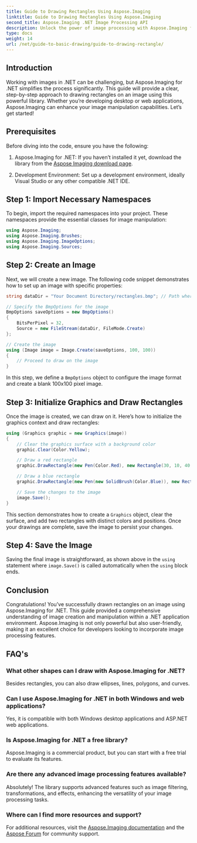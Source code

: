 ```yaml
---
title: Guide to Drawing Rectangles Using Aspose.Imaging
linktitle: Guide to Drawing Rectangles Using Aspose.Imaging
second_title: Aspose.Imaging .NET Image Processing API
description: Unlock the power of image processing with Aspose.Imaging for .NET in this comprehensive guide. Learn how to create and manipulate images, specifically focusing on drawing rectangles with customized colors and sizes.
type: docs
weight: 14
url: /net/guide-to-basic-drawing/guide-to-drawing-rectangle/
---
```

## Introduction

Working with images in .NET can be challenging, but Aspose.Imaging for .NET simplifies the process significantly. This guide will provide a clear, step-by-step approach to drawing rectangles on an image using this powerful library. Whether you’re developing desktop or web applications, Aspose.Imaging can enhance your image manipulation capabilities. Let’s get started!

## Prerequisites

Before diving into the code, ensure you have the following:

1. Aspose.Imaging for .NET: If you haven’t installed it yet, download the library from the [Aspose Imaging download page](https://releases.aspose.com/imaging/net/).

2. Development Environment: Set up a development environment, ideally Visual Studio or any other compatible .NET IDE.

## Step 1: Import Necessary Namespaces

To begin, import the required namespaces into your project. These namespaces provide the essential classes for image manipulation:

```csharp
using Aspose.Imaging;
using Aspose.Imaging.Brushes;
using Aspose.Imaging.ImageOptions;
using Aspose.Imaging.Sources;
```

## Step 2: Create an Image

Next, we will create a new image. The following code snippet demonstrates how to set up an image with specific properties:

```csharp
string dataDir = "Your Document Directory/rectangles.bmp"; // Path where the image will be saved

// Specify the BmpOptions for the image
BmpOptions saveOptions = new BmpOptions()
{
    BitsPerPixel = 32,
    Source = new FileStream(dataDir, FileMode.Create)
};

// Create the image
using (Image image = Image.Create(saveOptions, 100, 100))
{
    // Proceed to draw on the image
}
```

In this step, we define a `BmpOptions` object to configure the image format and create a blank 100x100 pixel image.

## Step 3: Initialize Graphics and Draw Rectangles

Once the image is created, we can draw on it. Here’s how to initialize the graphics context and draw rectangles:

```csharp
using (Graphics graphic = new Graphics(image))
{
    // Clear the graphics surface with a background color
    graphic.Clear(Color.Yellow);

    // Draw a red rectangle
    graphic.DrawRectangle(new Pen(Color.Red), new Rectangle(30, 10, 40, 80));

    // Draw a blue rectangle
    graphic.DrawRectangle(new Pen(new SolidBrush(Color.Blue)), new Rectangle(10, 30, 80, 40));

    // Save the changes to the image
    image.Save();
}
```

This section demonstrates how to create a `Graphics` object, clear the surface, and add two rectangles with distinct colors and positions. Once your drawings are complete, save the image to persist your changes.

## Step 4: Save the Image

Saving the final image is straightforward, as shown above in the `using` statement where `image.Save()` is called automatically when the `using` block ends.

## Conclusion

Congratulations! You’ve successfully drawn rectangles on an image using Aspose.Imaging for .NET. This guide provided a comprehensive understanding of image creation and manipulation within a .NET application environment. Aspose.Imaging is not only powerful but also user-friendly, making it an excellent choice for developers looking to incorporate image processing features.

## FAQ's

### What other shapes can I draw with Aspose.Imaging for .NET?
Besides rectangles, you can also draw ellipses, lines, polygons, and curves.

### Can I use Aspose.Imaging for .NET in both Windows and web applications?
Yes, it is compatible with both Windows desktop applications and ASP.NET web applications.

### Is Aspose.Imaging for .NET a free library?
Aspose.Imaging is a commercial product, but you can start with a free trial to evaluate its features.

### Are there any advanced image processing features available?
Absolutely! The library supports advanced features such as image filtering, transformations, and effects, enhancing the versatility of your image processing tasks.

### Where can I find more resources and support?
For additional resources, visit the [Aspose.Imaging documentation](https://reference.aspose.com/imaging/net/) and the [Aspose Forum](https://forum.aspose.com/) for community support.
